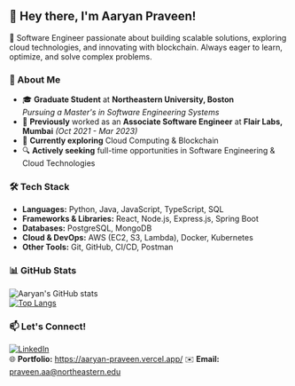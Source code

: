 ## 👋 Hey there, I'm Aaryan Praveen!

🚀 Software Engineer passionate about building scalable solutions, exploring cloud technologies, and innovating with blockchain. Always eager to learn, optimize, and solve complex problems.

### 🌟 About Me
- 🎓 **Graduate Student** at **Northeastern University, Boston**  
  *Pursuing a Master's in Software Engineering Systems*  
- 💼 **Previously** worked as an **Associate Software Engineer** at **Flair Labs, Mumbai** *(Oct 2021 - Mar 2023)*  
- 🌱 **Currently exploring** Cloud Computing & Blockchain  
- 🔍 **Actively seeking** full-time opportunities in Software Engineering & Cloud Technologies  

### 🛠️ Tech Stack
- **Languages:** Python, Java, JavaScript, TypeScript, SQL  
- **Frameworks & Libraries:** React, Node.js, Express.js, Spring Boot  
- **Databases:** PostgreSQL, MongoDB  
- **Cloud & DevOps:** AWS (EC2, S3, Lambda), Docker, Kubernetes  
- **Other Tools:** Git, GitHub, CI/CD, Postman  

### 📊 GitHub Stats
![Aaryan's GitHub stats](https://github-readme-stats.vercel.app/api?username=aaryanpraveen16&show_icons=true&theme=algolia)  
[![Top Langs](https://github-readme-stats.vercel.app/api/top-langs/?username=aaryanpraveen16&layout=compact&theme=algolia)](https://github.com/aaryanpraveen16/github-readme-stats)

### 📫 Let's Connect!
[![LinkedIn](https://img.shields.io/badge/LinkedIn-0A66C2?style=for-the-badge&logo=linkedin&logoColor=white)](https://www.linkedin.com/in/aaryanpraveen/)  
🌐 **Portfolio:** https://aaryan-praveen.vercel.app/
✉️ **Email:** praveen.aa@northeastern.edu  
